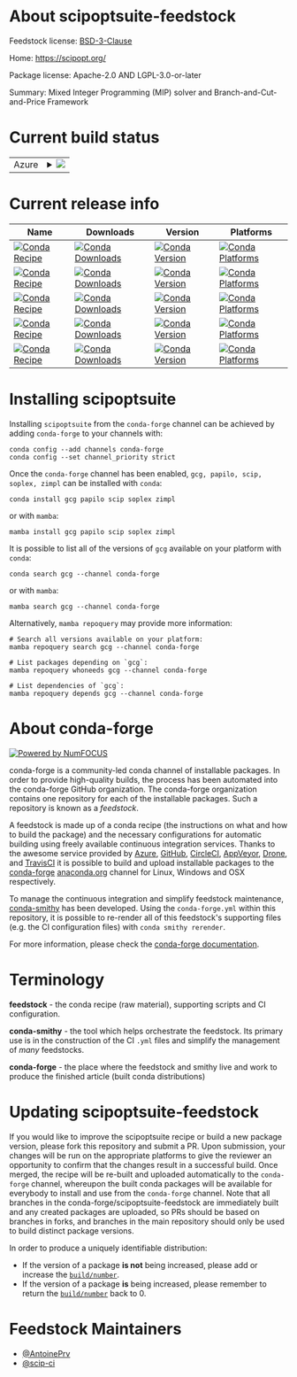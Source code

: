 About scipoptsuite-feedstock
============================

Feedstock license: [BSD-3-Clause](https://github.com/conda-forge/scipoptsuite-feedstock/blob/main/LICENSE.txt)

Home: https://scipopt.org/

Package license: Apache-2.0 AND LGPL-3.0-or-later

Summary: Mixed Integer Programming (MIP) solver and Branch-and-Cut-and-Price Framework

Current build status
====================


<table>
    
  <tr>
    <td>Azure</td>
    <td>
      <details>
        <summary>
          <a href="https://dev.azure.com/conda-forge/feedstock-builds/_build/latest?definitionId=11841&branchName=main">
            <img src="https://dev.azure.com/conda-forge/feedstock-builds/_apis/build/status/scipoptsuite-feedstock?branchName=main">
          </a>
        </summary>
        <table>
          <thead><tr><th>Variant</th><th>Status</th></tr></thead>
          <tbody><tr>
              <td>linux_64</td>
              <td>
                <a href="https://dev.azure.com/conda-forge/feedstock-builds/_build/latest?definitionId=11841&branchName=main">
                  <img src="https://dev.azure.com/conda-forge/feedstock-builds/_apis/build/status/scipoptsuite-feedstock?branchName=main&jobName=linux&configuration=linux%20linux_64_" alt="variant">
                </a>
              </td>
            </tr><tr>
              <td>osx_64</td>
              <td>
                <a href="https://dev.azure.com/conda-forge/feedstock-builds/_build/latest?definitionId=11841&branchName=main">
                  <img src="https://dev.azure.com/conda-forge/feedstock-builds/_apis/build/status/scipoptsuite-feedstock?branchName=main&jobName=osx&configuration=osx%20osx_64_" alt="variant">
                </a>
              </td>
            </tr><tr>
              <td>osx_arm64</td>
              <td>
                <a href="https://dev.azure.com/conda-forge/feedstock-builds/_build/latest?definitionId=11841&branchName=main">
                  <img src="https://dev.azure.com/conda-forge/feedstock-builds/_apis/build/status/scipoptsuite-feedstock?branchName=main&jobName=osx&configuration=osx%20osx_arm64_" alt="variant">
                </a>
              </td>
            </tr><tr>
              <td>win_64</td>
              <td>
                <a href="https://dev.azure.com/conda-forge/feedstock-builds/_build/latest?definitionId=11841&branchName=main">
                  <img src="https://dev.azure.com/conda-forge/feedstock-builds/_apis/build/status/scipoptsuite-feedstock?branchName=main&jobName=win&configuration=win%20win_64_" alt="variant">
                </a>
              </td>
            </tr>
          </tbody>
        </table>
      </details>
    </td>
  </tr>
</table>

Current release info
====================

| Name | Downloads | Version | Platforms |
| --- | --- | --- | --- |
| [![Conda Recipe](https://img.shields.io/badge/recipe-gcg-green.svg)](https://anaconda.org/conda-forge/gcg) | [![Conda Downloads](https://img.shields.io/conda/dn/conda-forge/gcg.svg)](https://anaconda.org/conda-forge/gcg) | [![Conda Version](https://img.shields.io/conda/vn/conda-forge/gcg.svg)](https://anaconda.org/conda-forge/gcg) | [![Conda Platforms](https://img.shields.io/conda/pn/conda-forge/gcg.svg)](https://anaconda.org/conda-forge/gcg) |
| [![Conda Recipe](https://img.shields.io/badge/recipe-papilo-green.svg)](https://anaconda.org/conda-forge/papilo) | [![Conda Downloads](https://img.shields.io/conda/dn/conda-forge/papilo.svg)](https://anaconda.org/conda-forge/papilo) | [![Conda Version](https://img.shields.io/conda/vn/conda-forge/papilo.svg)](https://anaconda.org/conda-forge/papilo) | [![Conda Platforms](https://img.shields.io/conda/pn/conda-forge/papilo.svg)](https://anaconda.org/conda-forge/papilo) |
| [![Conda Recipe](https://img.shields.io/badge/recipe-scip-green.svg)](https://anaconda.org/conda-forge/scip) | [![Conda Downloads](https://img.shields.io/conda/dn/conda-forge/scip.svg)](https://anaconda.org/conda-forge/scip) | [![Conda Version](https://img.shields.io/conda/vn/conda-forge/scip.svg)](https://anaconda.org/conda-forge/scip) | [![Conda Platforms](https://img.shields.io/conda/pn/conda-forge/scip.svg)](https://anaconda.org/conda-forge/scip) |
| [![Conda Recipe](https://img.shields.io/badge/recipe-soplex-green.svg)](https://anaconda.org/conda-forge/soplex) | [![Conda Downloads](https://img.shields.io/conda/dn/conda-forge/soplex.svg)](https://anaconda.org/conda-forge/soplex) | [![Conda Version](https://img.shields.io/conda/vn/conda-forge/soplex.svg)](https://anaconda.org/conda-forge/soplex) | [![Conda Platforms](https://img.shields.io/conda/pn/conda-forge/soplex.svg)](https://anaconda.org/conda-forge/soplex) |
| [![Conda Recipe](https://img.shields.io/badge/recipe-zimpl-green.svg)](https://anaconda.org/conda-forge/zimpl) | [![Conda Downloads](https://img.shields.io/conda/dn/conda-forge/zimpl.svg)](https://anaconda.org/conda-forge/zimpl) | [![Conda Version](https://img.shields.io/conda/vn/conda-forge/zimpl.svg)](https://anaconda.org/conda-forge/zimpl) | [![Conda Platforms](https://img.shields.io/conda/pn/conda-forge/zimpl.svg)](https://anaconda.org/conda-forge/zimpl) |

Installing scipoptsuite
=======================

Installing `scipoptsuite` from the `conda-forge` channel can be achieved by adding `conda-forge` to your channels with:

```
conda config --add channels conda-forge
conda config --set channel_priority strict
```

Once the `conda-forge` channel has been enabled, `gcg, papilo, scip, soplex, zimpl` can be installed with `conda`:

```
conda install gcg papilo scip soplex zimpl
```

or with `mamba`:

```
mamba install gcg papilo scip soplex zimpl
```

It is possible to list all of the versions of `gcg` available on your platform with `conda`:

```
conda search gcg --channel conda-forge
```

or with `mamba`:

```
mamba search gcg --channel conda-forge
```

Alternatively, `mamba repoquery` may provide more information:

```
# Search all versions available on your platform:
mamba repoquery search gcg --channel conda-forge

# List packages depending on `gcg`:
mamba repoquery whoneeds gcg --channel conda-forge

# List dependencies of `gcg`:
mamba repoquery depends gcg --channel conda-forge
```


About conda-forge
=================

[![Powered by
NumFOCUS](https://img.shields.io/badge/powered%20by-NumFOCUS-orange.svg?style=flat&colorA=E1523D&colorB=007D8A)](https://numfocus.org)

conda-forge is a community-led conda channel of installable packages.
In order to provide high-quality builds, the process has been automated into the
conda-forge GitHub organization. The conda-forge organization contains one repository
for each of the installable packages. Such a repository is known as a *feedstock*.

A feedstock is made up of a conda recipe (the instructions on what and how to build
the package) and the necessary configurations for automatic building using freely
available continuous integration services. Thanks to the awesome service provided by
[Azure](https://azure.microsoft.com/en-us/services/devops/), [GitHub](https://github.com/),
[CircleCI](https://circleci.com/), [AppVeyor](https://www.appveyor.com/),
[Drone](https://cloud.drone.io/welcome), and [TravisCI](https://travis-ci.com/)
it is possible to build and upload installable packages to the
[conda-forge](https://anaconda.org/conda-forge) [anaconda.org](https://anaconda.org/)
channel for Linux, Windows and OSX respectively.

To manage the continuous integration and simplify feedstock maintenance,
[conda-smithy](https://github.com/conda-forge/conda-smithy) has been developed.
Using the ``conda-forge.yml`` within this repository, it is possible to re-render all of
this feedstock's supporting files (e.g. the CI configuration files) with ``conda smithy rerender``.

For more information, please check the [conda-forge documentation](https://conda-forge.org/docs/).

Terminology
===========

**feedstock** - the conda recipe (raw material), supporting scripts and CI configuration.

**conda-smithy** - the tool which helps orchestrate the feedstock.
                   Its primary use is in the construction of the CI ``.yml`` files
                   and simplify the management of *many* feedstocks.

**conda-forge** - the place where the feedstock and smithy live and work to
                  produce the finished article (built conda distributions)


Updating scipoptsuite-feedstock
===============================

If you would like to improve the scipoptsuite recipe or build a new
package version, please fork this repository and submit a PR. Upon submission,
your changes will be run on the appropriate platforms to give the reviewer an
opportunity to confirm that the changes result in a successful build. Once
merged, the recipe will be re-built and uploaded automatically to the
`conda-forge` channel, whereupon the built conda packages will be available for
everybody to install and use from the `conda-forge` channel.
Note that all branches in the conda-forge/scipoptsuite-feedstock are
immediately built and any created packages are uploaded, so PRs should be based
on branches in forks, and branches in the main repository should only be used to
build distinct package versions.

In order to produce a uniquely identifiable distribution:
 * If the version of a package **is not** being increased, please add or increase
   the [``build/number``](https://docs.conda.io/projects/conda-build/en/latest/resources/define-metadata.html#build-number-and-string).
 * If the version of a package **is** being increased, please remember to return
   the [``build/number``](https://docs.conda.io/projects/conda-build/en/latest/resources/define-metadata.html#build-number-and-string)
   back to 0.

Feedstock Maintainers
=====================

* [@AntoinePrv](https://github.com/AntoinePrv/)
* [@scip-ci](https://github.com/scip-ci/)

